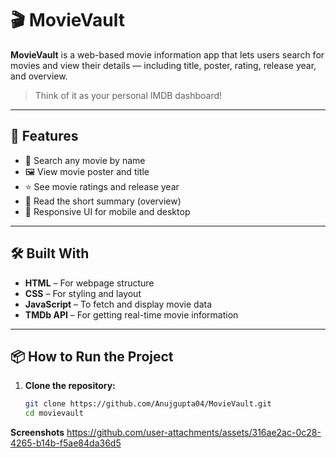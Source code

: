 # 🎬 MovieVault

**MovieVault** is a web-based movie information app that lets users search for movies and view their details — including title, poster, rating, release year, and overview.

> Think of it as your personal IMDB dashboard!

---

## 🚀 Features

- 🔎 Search any movie by name
- 🖼️ View movie poster and title
- ⭐ See movie ratings and release year
- 📝 Read the short summary (overview)
- 📱 Responsive UI for mobile and desktop

---

## 🛠️ Built With

- **HTML** – For webpage structure  
- **CSS** – For styling and layout  
- **JavaScript** – To fetch and display movie data  
- **TMDb API** – For getting real-time movie information

---

## 📦 How to Run the Project

1. **Clone the repository:**
   ```bash
   git clone https://github.com/Anujgupta04/MovieVault.git
   cd movievault

   
**Screenshots**
https://github.com/user-attachments/assets/316ae2ac-0c28-4265-b14b-f5ae84da36d5

